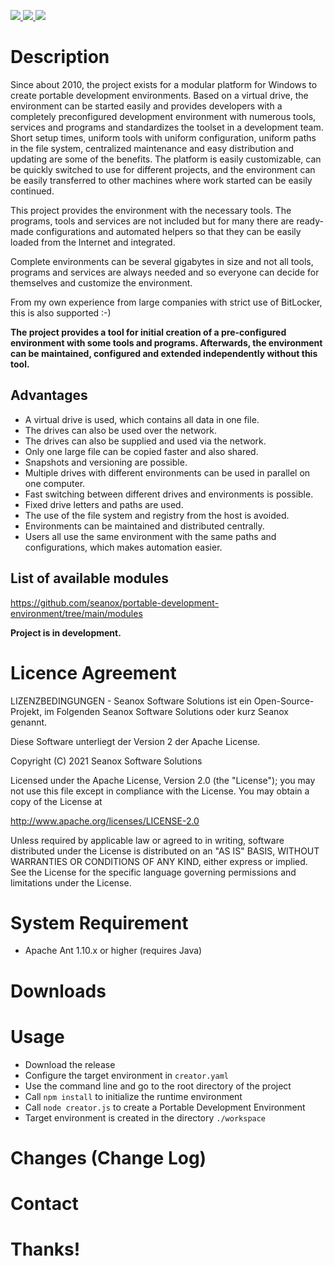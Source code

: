 <p>
  <a href="https://github.com/seanox/portable-development-environment/pulls">
    <img src="https://img.shields.io/badge/maintenance-active-green?style=for-the-badge">
  </a>  
  <a href="https://github.com/seanox/portable-development-environment/issues">
    <img src="https://img.shields.io/badge/maintenance-active-green?style=for-the-badge">
  </a>
  <a href="http://seanox.de/contact">
    <img src="https://img.shields.io/badge/support-active-green?style=for-the-badge">
  </a>
</p>


# Description

Since about 2010, the project exists for a modular platform for Windows to
create portable development environments. Based on a virtual drive, the
environment can be started easily and provides developers with a completely
preconfigured development environment with numerous tools, services and
programs and standardizes the toolset in a development team. Short setup times,
uniform tools with uniform configuration, uniform paths in the file system,
centralized maintenance and easy distribution and updating are some of the
benefits. The platform is easily customizable, can be quickly switched to use
for different projects, and the environment can be easily transferred to other
machines where work started can be easily continued.

This project provides the environment with the necessary tools. The programs,
tools and services are not included but for many there are ready-made
configurations and automated helpers so that they can be easily loaded from the
Internet and integrated.

Complete environments can be several gigabytes in size and not all  tools,
programs and services are always needed and so everyone can decide for
themselves and customize the environment.

From my own experience from large companies with strict use of BitLocker, this
is also supported :-)

__The project provides a tool for initial creation of a pre-configured
environment with some tools and programs. Afterwards, the environment can be
maintained, configured and extended independently without this tool.__

## Advantages
- A virtual drive is used, which contains all data in one file.
- The drives can also be used over the network.
- The drives can also be supplied and used via the network.
- Only one large file can be copied faster and also shared.
- Snapshots and versioning are possible.
- Multiple drives with different environments can be used in parallel on one computer. 
- Fast switching between different drives and environments is possible.
- Fixed drive letters and paths are used.
- The use of the file system and registry from the host is avoided.
- Environments can be maintained and distributed centrally.
- Users all use the same environment with the same paths and configurations, which makes automation easier.

## List of available modules 
https://github.com/seanox/portable-development-environment/tree/main/modules

__Project is in development.__


# Licence Agreement
LIZENZBEDINGUNGEN - Seanox Software Solutions ist ein Open-Source-Projekt, im
Folgenden Seanox Software Solutions oder kurz Seanox genannt.

Diese Software unterliegt der Version 2 der Apache License.

Copyright (C) 2021 Seanox Software Solutions

Licensed under the Apache License, Version 2.0 (the "License"); you may not use
this file except in compliance with the License. You may obtain a copy of the
License at

http://www.apache.org/licenses/LICENSE-2.0

Unless required by applicable law or agreed to in writing, software distributed
under the License is distributed on an "AS IS" BASIS, WITHOUT WARRANTIES OR
CONDITIONS OF ANY KIND, either express or implied. See the License for the
specific language governing permissions and limitations under the License.


# System Requirement
 
- Apache Ant 1.10.x or higher (requires Java)


# Downloads

# Usage

- Download the release
- Configure the target environment in `creator.yaml`
- Use the command line and go to the root directory of the project
- Call `npm install` to initialize the runtime environment
- Call `node creator.js` to create a Portable Development Environment
- Target environment is created in the directory `./workspace`

# Changes (Change Log)

# Contact

# Thanks!